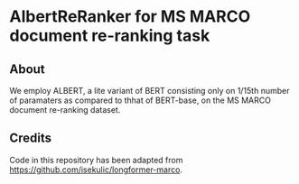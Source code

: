 # AlbertReRanker for MS MARCO document re-ranking task

## About
We employ ALBERT, a lite variant of BERT consisting only on 1/15th number of paramaters as compared to thhat of BERT-base, on the MS MARCO document re-ranking dataset. 

## Credits
Code in this repository has been adapted from https://github.com/isekulic/longformer-marco. 
